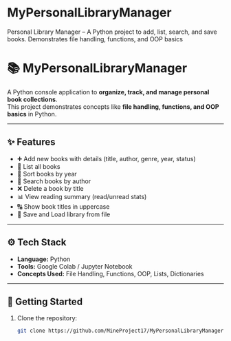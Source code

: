 # MyPersonalLibraryManager
Personal Library Manager – A Python project to add, list, search, and save books. Demonstrates file handling, functions, and OOP basics
# 📚 MyPersonalLibraryManager  

A Python console application to **organize, track, and manage personal book collections**.  
This project demonstrates concepts like **file handling, functions, and OOP basics** in Python.  

---

## ✨ Features  
- ➕ Add new books with details (title, author, genre, year, status)  
- 📖 List all books  
- 📅 Sort books by year  
- 🔎 Search books by author  
- ❌ Delete a book by title  
- 📊 View reading summary (read/unread stats)  
- 🔠 Show book titles in uppercase  
- 💾 Save and Load library from file  

---

## ⚙️ Tech Stack  
- **Language:** Python  
- **Tools:** Google Colab / Jupyter Notebook  
- **Concepts Used:** File Handling, Functions, OOP, Lists, Dictionaries  

---

## 🚀 Getting Started  

1. Clone the repository:  
   ```bash
   git clone https://github.com/MineProject17/MyPersonalLibraryManager.git
